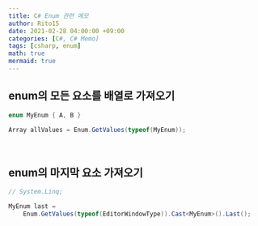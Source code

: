 ```yaml
---
title: C# Enum 관련 메모
author: Rito15
date: 2021-02-28 04:00:00 +09:00
categories: [C#, C# Memo]
tags: [csharp, enum]
math: true
mermaid: true
---
```


## enum의 모든 요소를 배열로 가져오기

```cs
enum MyEnum { A, B }

Array allValues = Enum.GetValues(typeof(MyEnum));
```

<br>

## enum의 마지막 요소 가져오기

```cs
// System.Linq;

MyEnum last = 
    Enum.GetValues(typeof(EditorWindowType)).Cast<MyEnum>().Last();
```
